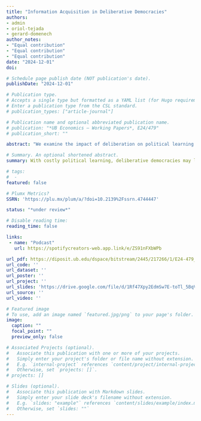 ```yaml
---
title: "Information Acquisition in Deliberative Democracies"
authors:
- admin
- oriol-tejada
- gerard-domenech
author_notes:
- "Equal contribution"
- "Equal contribution"
- "Equal contribution"
date: "2024-12-01"
doi: 

# Schedule page publish date (NOT publication's date).
publishDate: "2024-12-01"

# Publication type.
# Accepts a single type but formatted as a YAML list (for Hugo requirements).
# Enter a publication type from the CSL standard.
# publication_types: ["article-journal"]

# Publication name and optional abbreviated publication name.
# publication: "*UB Economics – Working Papers*, E24/479"
# publication_short: ""

abstract: "We examine the impact of deliberation on political learning and election outcomes. A rational, common-valued electorate votes under majority rule, after potentially acquiring costly private information and sharing it freely through public deliberation. Our findings suggest that deliberation can lead to free-riding on information gathering, but also encourage the emergence of informed political experts. Overall, deliberation may legitimize purely electoral outcomes and yield more accurate decisions. However, deliberation may also reduce electoral accuracy. We provide conditions for these results and contribute to the understanding of the strengths and limitations of deliberative democracies."

# Summary. An optional shortened abstract.
summary: With costly political learning, deliberative democracies may lead to less informed collective decisions. 

# tags:
#  - 
featured: false

# Plumx Metrics?
SSRN: 'https://plu.mx/plum/a/?doi=10.2139%2Fssrn.4744447'

status: "*under review*"

# Disable reading time:
reading_time: false

links:
 - name: "Podcast"
   url: https://spotifycreators-web.app.link/e/ZS91nFXbWPb

url_pdf: https://diposit.ub.edu/dspace/bitstream/2445/217266/1/E24-479_Domenech%2bLorechio%2bTejada.pdf
url_code: ''
url_dataset: ''
url_poster: ''
url_project: ''
url_slides: 'https://drive.google.com/file/d/1Rf47Xpy2EdmSw7E-toTl_5BqVR4PhbBl/view?usp=sharing'
url_source: ''
url_video: ''

# Featured image
# To use, add an image named `featured.jpg/png` to your page's folder. 
image:
  caption: ""
  focal_point: ""
  preview_only: false

# Associated Projects (optional).
#   Associate this publication with one or more of your projects.
#   Simply enter your project's folder or file name without extension.
#   E.g. `internal-project` references `content/project/internal-project/index.md`.
#   Otherwise, set `projects: []`.
# projects: []

# Slides (optional).
#   Associate this publication with Markdown slides.
#   Simply enter your slide deck's filename without extension.
#   E.g. `slides: "example"` references `content/slides/example/index.md`.
#   Otherwise, set `slides: ""`
---
```

